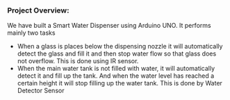 ### Project Overview:
We have built a Smart Water Dispenser using Arduino UNO. It performs mainly two tasks
- When a glass is places below the dispensing nozzle it will automatically detect the glass and fill it and then stop water flow so that glass does not overflow. This is done using IR sensor.
- When the main water tank is not filled with water, it will automatically detect it and fill up the tank. And when the water level has reached a certain height it will stop filling up the water tank. This is done by Water Detector Sensor
